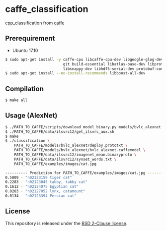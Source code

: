 # caffe_classification

cpp_classification from [caffe](https://github.com/BVLC/caffe)

## Prerequirement

- Ubuntu 17.10

```sh
$ sudo apt-get install -y caffe-cpu libcaffe-cpu-dev libgoogle-glog-dev libopenblas-dev \
                          git build-essential libatlas-base-dev libprotobuf-dev libleveldb-dev \
                          libsnappy-dev libhdf5-serial-dev protobuf-compiler libopenblas-dev
$ sudo apt-get install --no-install-recommends libboost-all-dev
```

## Compilation

```sh
$ make all
```

## Usage (AlexNet)

```sh
$ ./PATH_TO_CAFFE/scripts/download_model_binary.py models/bvlc_alexnet
$ ./PATH_TO_CAFFE/data/ilsvrc12/get_ilsvrc_aux.sh
$ make
$ ./classification \
    PATH_TO_CAFFE/models/bvlc_alexnet/deploy.prototxt \
    PATH_TO_CAFFE/models/bvlc_alexnet/bvlc_alexnet.caffemodel \
    PATH_TO_CAFFE/data/ilsvrc12/imagenet_mean.binaryproto \
    PATH_TO_CAFFE/data/ilsvrc12/synset_words.txt \
    PATH_TO_CAFFE/examples/images/cat.jpg

---------- Prediction for PATH_TO_CAFFE/examples/images/cat.jpg ----------
0.5009 - "n02123159 tiger cat"
0.2283 - "n02123045 tabby, tabby cat"
0.1612 - "n02124075 Egyptian cat"
0.0283 - "n02127052 lynx, catamount"
0.0134 - "n02123394 Persian cat"
```

## License

This repository is released under the [BSD 2-Clause license](LICENSE).
